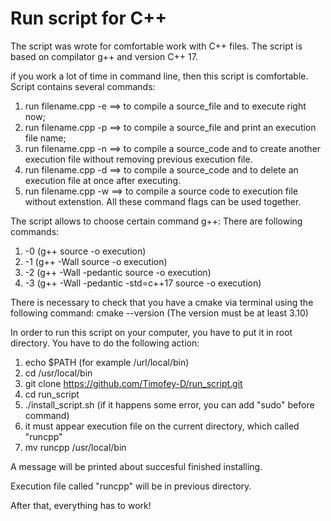# Run script for C++
The script was wrote for comfortable work with C++ files.
The script is based on compilator g++ and version C++ 17.

if you work a lot of time in command line, then this script is comfortable.
Script contains several commands:
1) run filename.cpp -e ==> to compile a source_file and to execute right now;
2) run filename.cpp -p ==> to compile a source_file and print an execution file name;
3) run filename.cpp -n ==> to compile a source_code and to create another execution file without removing previous execution file.
4) run filename.cpp -d ==> to compile a source_code and to delete an execution file at once after executing.
5) run filename.cpp -w ==> to compile a source code to execution file without extenstion.
All these command flags can be used together.

The script allows to choose certain command g++:
There are following commands:
1) -0 (g++ source -o execution)
2) -1 (g++ -Wall source -o execution)
3) -2 (g++ -Wall -pedantic source -o execution)
4) -3 (g++ -Wall -pedantic -std=c++17 source -o execution)

There is necessary to check that you have a cmake via terminal using the following command:
cmake --version (The version must be at least 3.10)

In order to run this script on your computer, you have to put it in root directory.
You have to do the following action:
1) echo $PATH (for example /url/local/bin)
2) cd /usr/local/bin
3) git clone https://github.com/Timofey-D/run_script.git
4) cd run_script
5) ./install_script.sh (if it happens some error, you can add "sudo" before command)
6) it must appear execution file on the current directory, which called "runcpp"
7) mv runcpp /usr/local/bin

A message will be printed about succesful finished installing. 

Execution file called "runcpp" will be in previous directory.

After that, everything has to work!

